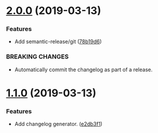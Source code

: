 # [2.0.0](https://github.com/rickbassham/versioningtest/compare/1.1.0...2.0.0) (2019-03-13)


### Features

* Add semantic-release/git ([78b19d6](https://github.com/rickbassham/versioningtest/commit/78b19d6))


### BREAKING CHANGES

* Automatically commit the changelog as part of a release.

# [1.1.0](https://github.com/rickbassham/versioningtest/compare/1.0.0...1.1.0) (2019-03-13)


### Features

* Add changelog generator. ([e2db3f1](https://github.com/rickbassham/versioningtest/commit/e2db3f1))
